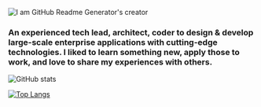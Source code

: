 ![I am GitHub Readme Generator's creator](https://scontent.fdac24-1.fna.fbcdn.net/v/t1.6435-9/102378087_1986457561478791_1016705123212814320_n.png?_nc_cat=104&ccb=1-5&_nc_sid=e3f864&_nc_ohc=GbB0Cs8LYxQAX8OEF04&_nc_ht=scontent.fdac24-1.fna&oh=00_AT-J-uHEC6EG5fyq7OBIpzMYLA0jDcEb0-mCtzEULTLGAQ&oe=6226F4F6)

### An experienced tech lead, architect, coder to design & develop large-scale enterprise applications with cutting-edge technologies. I liked to learn something new, apply those to work, and love to share my experiences with others.

![GitHub stats](https://github-readme-stats.vercel.app/api?username=rashedulalam46&show_icons=true)  

[![Top Langs](https://github-readme-stats.vercel.app/api/top-langs/?username=rashedulalam46)](https://github.com/anuraghazra/github-readme-stats)


